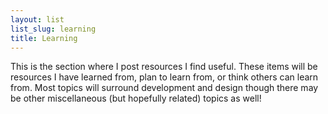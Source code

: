 ```yaml
---
layout: list
list_slug: learning
title: Learning
---
```


This is the section where I post resources I find useful. These items will be resources I have learned from, plan to learn from, or think others can learn from. Most topics will surround development and design though there may be other miscellaneous (but hopefully related) topics as well!